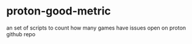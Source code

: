 # proton-good-metric
an set of scripts to count how many games have issues open on proton github repo
